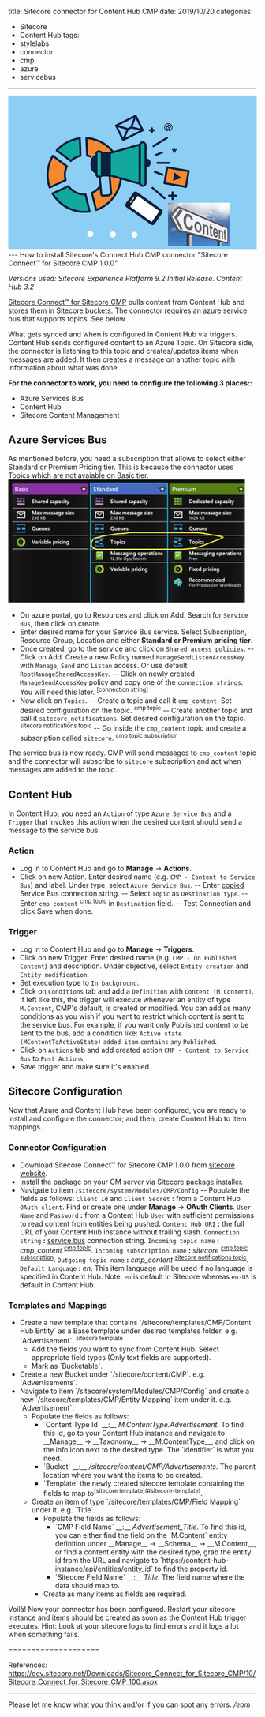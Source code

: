title: Sitecore connector for Content Hub CMP
date: 2019/10/20
categories:
- Sitecore
- Content Hub
tags:
- stylelabs
- connector
- cmp
- azure
- servicebus

---
<img class="hero-img" src="/images/cmp-connector.jpg" alt="Sitecore Content Hub CMP Connector">
---
How to install Sitecore's Connect Hub CMP connector "Sitecore Connect™ for Sitecore CMP 1.0.0"
<!-- more -->

*Versions used: Sitecore Experience Platform 9.2 Initial Release. Content Hub 3.2*

[Sitecore Connect™ for Sitecore CMP](https://dev.sitecore.net/Downloads/Sitecore_Connect_for_Sitecore_CMP/10/Sitecore_Connect_for_Sitecore_CMP_100.aspx) pulls content from Content Hub and stores them in Sitecore buckets. The connector requires an azure service bus that supports topics. See below.

What gets synced and when is configured in Content Hub via triggers. Content Hub sends configured content to an Azure Topic. On Sitecore side, the connector is listening to this topic and creates/updates items when messages are added. It then creates a message on another topic with information about what was done.

**For the connector to work, you need to configure the following 3 places::**
* Azure Services Bus
* Content Hub
* Sitecore Content Management

## Azure Services Bus ##
As mentioned before, you need a subscription that allows to select either Standard or Premium Pricing tier. This is because the connector uses Topics which are not avaiable on Basic tier.
<img class="boxed" src="/images/azure-service-bus-tiers.png" style="max-width:480px" alt="Azure Service Bus Tiers">

- On azure portal, go to Resources and click on Add. Search for `Service Bus`, then click on create.
- Enter desired name for your Service Bus service. Select Subscription, Resource Group, Location and either __Standard or Premium pricing tier__.
- Once created, go to the service and click on `Shared access policies`.
-- Click on Add. Create a new Policy named `ManageSendListenAccessKey` with `Manage`, `Send` and `Listen` access. Or use default `RootManageSharedAccessKey`.
-- Click on newly created `ManageSendAccessKey` policy and copy one of the `connection strings`. You will need this later. <sup><a name="service-bus-connection-string">[connection string]</a></sup>
- Now click on `Topics`.
-- Create a topic and call it `cmp_content`. Set desired configuration on the topic. <sup><a name="cmp-topic">cmp topic</a></sup>
-- Create another topic and call it `sitecore_notifications`. Set desired configuration on the topic. <sup><a name="sitecore-notifications-topic">sitecore notifications topic</a></sup>
-- Go inside the `cmp_content` topic and create a subscription called `sitecore`. <sup><a name="cmp-topic-subscription">cmp topic subscription</a></sup>

The service bus is now ready. CMP will send messages to `cmp_content` topic and the connector will subscribe to `sitecore` subscription and act when messages are added to the topic.

## Content Hub ##
In Content Hub, you need an `Action` of type `Azure Service Bus` and a `Trigger` that invokes this action when the desired content should send a message to the service bus.

### Action ###
- Log in to Content Hub and go to  __Manage__ -> __Actions__.
- Click on new Action. Enter desired name (e.g. `CMP - Content to Service Bus`) and label. Under type, select `Azure Service Bus`.
-- Enter [copied](#service-bus-connection-string) Service Bus connection string.
-- Select `Topic` as `Destination type`.
-- Enter `cmp_content` <sup>[cmp topic](#cmp-topic)</sup> in `Destination` field.
-- Test Connection and click Save when done.

### Trigger ###
- Log in to Content Hub and go to  __Manage__ -> __Triggers__.
- Click on new Trigger. Enter desired name (e.g. `CMP - On Published Content`) and description. Under objective, select `Entity creation` and `Entity modification`.
- Set execution type to `In background`.
- Click on `Conditions` tab and add a `Definition` with `Content (M.Content)`. If left like this, the trigger will execute whenever an entity of type `M.Content`, CMP's default, is created or modified. You can add as many conditions as you wish if you want to restrict which content is sent to the service bus. For example, if you want only Published content to be sent to the bus, add a condition like:  `Active state (MContentToActiveState)` `added item` `contains` `any` `Published`.
- Click on `Actions` tab and add created action `CMP - Content to Service Bus` to `Post Actions`.
- Save trigger and make sure it's enabled.

## Sitecore Configuration ##
Now that Azure and Content Hub have been configured, you are ready to install and configure the connector; and then, create Content Hub to Item mappings.

### Connector Configuration ###
- Download Sitecore Connect™ for Sitecore CMP 1.0.0 from [sitecore website](https://dev.sitecore.net/Downloads/Sitecore_Connect_for_Sitecore_CMP/10/Sitecore_Connect_for_Sitecore_CMP_100.aspx).
- Install the package on your CM server via Sitecore package installer.
- Navigate to item `/sitecore/system/Modules/CMP/Config`
-- Populate the fields as follows:
  `Client Id` and `Client Secret` __:__ from a Content Hub `OAuth client`. Find or create one under __Manage__ -> __OAuth Clients__.
  `User Name` and `Password` __:__ from a Content Hub `User` with sufficient permissions to read content from entities being pushed.
  `Content Hub URI` __:__ the full URL of your Content Hub instance without trailing slash.
  `Connection string` __:__ [service bus](#service-bus-connection-string) connection string.
  `Incoming topic name` __:__ <em>cmp_content</em> <sup>[cmp topic](#cmp-topic)</sup>.
  `Incoming subscription name` __:__ <em>sitecore</em> <sup>[cmp topic subscription](#cmp-topic-subscription)</sup>.
  `Outgoing topic name` __:__ <em>cmp_content</em> <sup>[sitecore notifications topic](#sitecore-notifications-topic)</sup>.
  `Default Language` __:__ <em>en</em>. This item language will be used if no language is specified in Content Hub. Note: `en` is default in Sitecore whereas `en-US` is default in Content Hub.

### Templates and Mappings ###
<ul><li> Create a new template that contains `/sitecore/templates/CMP/Content Hub Entity` as a Base template under desired templates folder. e.g. `Advertisement`. <sup><a name="sitecore-template">sitecore template</a></sup><ul><li>Add the fields you want to sync from Content Hub. Select appropriate field types (Only text fields are supported). </li> <li>Mark as `Bucketable`. </li></ul></li><li>Create a new Bucket under `/sitecore/content/CMP`. e.g. `Advertisements`.</li><li>Navigate to item `/sitecore/system/Modules/CMP/Config` and create a new `/sitecore/templates/CMP/Entity Mapping` item under it. e.g. `Advertisement`.<ul><li>Populate the fields as follows:<ul><li>`Content Type Id` __:__ <em>M.ContentType.Advertisement</em>. To find this id, go to your Content Hub instance and navigate to __Manage__ -> __Taxonomy__ -> __M.ContentType__, and click on the info icon next to the desired type. The `identifier` is what you need.</li><li>`Bucket` __:__ <em>/sitecore/content/CMP/Advertisements</em>. The parent location where you want the items to be created.</li><li>`Template` the newly created sitecore template containing the fields to map to<sup>[sitecore template](#sitecore-template)</sup>.</li></ul></li><li>Create an item of type `/sitecore/templates/CMP/Field Mapping` under it. e.g. `Title`.<ul><li>Populate the fields as follows:<ul><li>`CMP Field Name` __:__ <em>Advertisement_Title</em>. To find this id, you can either find the field on the `M.Content` entity definition under __Manage__ -> __Schema__ -> __M.Content__, or find a content entity with the desired type, grab the entity id from the URL and navigate to `https://content-hub-instance/api/entities/entity_id` to find the property id.</li><li>`Sitecore Field Name` __:__ <em>Title</em>. The field name where the data should map to. </li></ul></li><li>Create as many items as fields are required.</li></ul></li></ul></li></ul>

Voilà! Now your connector has been configured. Restart your sitecore instance and items should be created as soon as the Content Hub trigger executes.
Hint: Look at your sitecore logs to find errors and it logs a lot when something fails.


====================

References:
https://dev.sitecore.net/Downloads/Sitecore_Connect_for_Sitecore_CMP/10/Sitecore_Connect_for_Sitecore_CMP_100.aspx


---

Please let me know what you think and/or if you can spot any errors.
*/eom*
